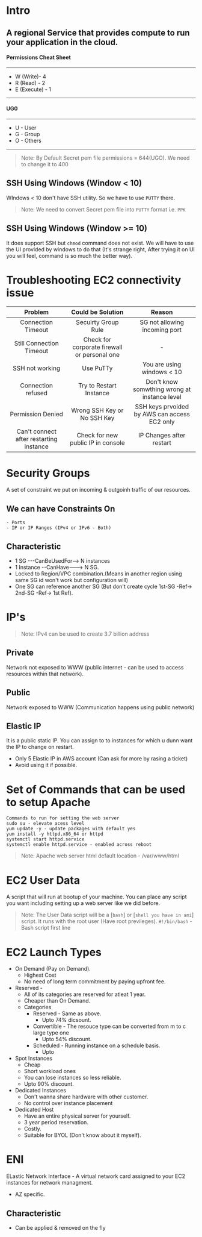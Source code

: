 # Intro
A regional Service that provides compute to run your application in the cloud.
---------------------------
#### Permissions Cheat Sheet
---------------------------
- W (Write)- 4
- R (Read) - 2
- E (Execute) - 1
---------------------------
#### UG0
--------------------------
- U - User
- G - Group
- O - Others
--------------------------
> Note: By Default Secret pem file permissions = 644(UGO). We need to change it to 400

## SSH Using Windows (Window < 10)
WIndows < 10 don't have SSH utility. So we have to use `PUTTY` there.
> Note: We need to convert Secret pem file into `PUTTY` format i.e. `PPK`

## SSH Using Windows (Window >= 10)
It does support SSH but `chmod` command does not exist. We will have to use the UI provided by windows to do that (It's strange right, After trying it on UI you will feel, command is so much the better way).

# Troubleshooting EC2 connectivity issue
|    Problem    | Could be Solution |  Reason  |
|:-------------:|:-----------------:|:---------:|
| Connection Timeout  | Secuirty Group Rule    | SG not allowing incoming port |
| Still Connection Timeout | Check for corporate firewall or personal one | - |
| SSH not working | Use PuTTy | You are using windows < 10 |
| Connection refused | Try to Restart Instance | Don't know somwthing wrong at instance level |
| Permission Denied| Wrong SSH Key or No SSH Key | SSH keys prvoided by AWS can access EC2 only|
| Can't connect after restarting instance | Check for new public IP in console | IP Changes after restart|

# Security Groups
A set of constraint we put on incoming & outgoinh traffic of our resources.
## We can have Constraints On
    - Ports
    - IP or IP Ranges (IPv4 or IPv6 - Both)
## Characteristic
- 1 SG ---CanBeUsedFor--> N instances
- 1 Instance --CanHave---> N SG.
- Locked to Region/VPC combination.(Means in another region using same SG id won't work but configuration will)
- One SG can reference another SG (But don't create cycle 1st-SG -Ref-> 2nd-SG -Ref-> 1st Ref).

# IP's
> Note: IPv4 can be used to create 3.7 billion address
## Private
Network not exposed to WWW (public internet - can be used to access resources within that network).
## Public
Network exposed to WWW (Communication happens using public network)
## Elastic IP
It is a public static IP. You can assign to to instances for which u dunn want the IP to change on restart.
- Only 5 Elastic IP in AWS account (Can ask for more by rasing a ticket)
- Avoid using it if possible.

# Set of Commands that can be used to setup Apache
```
Commands to run for setting the web server
sudo su - elevate acess level
yum update -y - update packages with default yes
yum install -y httpd.x86_64 or httpd
systemctl start httpd.service
systemctl enable httpd.service - enabled across reboot
```
> Note: Apache web server html default location - /var/www/html

# EC2 User Data
A script that will run at bootup of your machine. You can place any script you want including setting up a web server like we did before.
> Note: The User Data script will be a [`bash`] or [`shell you have in ami`] script. It runs with the root user (Have root previleges).
> `#!/bin/bash` - Bash script first line

# EC2 Launch Types
- On Demand (Pay on Demand).
  - Highest Cost
  - No need of long term commitment by paying upfront fee.
- Reserved - 
  - All of its categories are reserved for atleat 1 year.
  - Cheaper than On Demand.
  - Categories
    - Reserved - Same as above.
      - Upto 74% dicsount.
    - Convertible - The resouce type can be converted from m to c large type one
      - Upto 54% discount.
    - Scheduled - Running instance on a schedule basis.
      - Upto
- Spot Instances
  - Cheap
  - Short workload ones
  - You can lose instances so less reliable.
  - Upto 90% discount.
- Dedicated Instances
  - Don't wanna share hardware with other customer.
  - No control over instance placement
- Dedicated Host
  - Have an entire physical server for yourself.
  - 3 year period reservation.
  - Costly.
  - Suitable for BYOL (Don't know about it myself).

# ENI
ELastic Network Interface - A virtual network card assigned to your EC2 instances for network managment.
- AZ specific.
## Characteristic
- Can be applied & removed on the fly